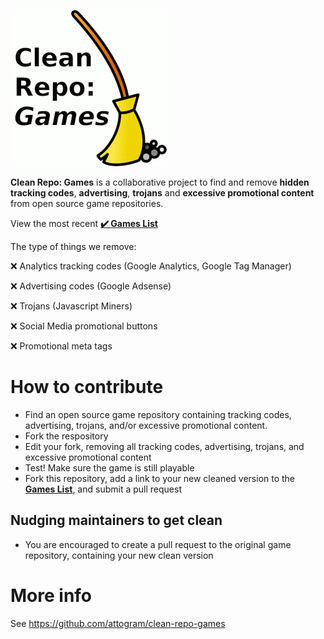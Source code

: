 [![Clean Repo: Games](https://raw.githubusercontent.com/attogram/clean-repo-games/master/clean-repo-games.png)](https://attogram.github.io/clean-repo-games/)

**Clean Repo: Games** is a collaborative project to find and remove 
**hidden tracking codes**, **advertising**, **trojans** and **excessive promotional content** from open source game repositories.

View the most recent **[✔️ Games List](https://github.com/attogram/clean-repo-games/blob/master/clean-repo-games.md)**

The type of things we remove:

❌ Analytics tracking codes (Google Analytics, Google Tag Manager)

❌ Advertising codes (Google Adsense)

❌ Trojans (Javascript Miners)

❌ Social Media promotional buttons

❌ Promotional meta tags

# How to contribute

* Find an open source game repository containing tracking codes, advertising, trojans, and/or excessive promotional content.
* Fork the respository
* Edit your fork, removing all tracking codes, advertising, trojans, and excessive promotional content
* Test! Make sure the game is still playable
* Fork this repository, add a link to your new cleaned version to the **[Games List](https://github.com/attogram/clean-repo-games/blob/master/clean-repo-games.md)**, and submit a pull request

## Nudging maintainers to get clean

* You are encouraged to create a pull request to the original game repository, containing your new clean version

# More info

See <https://github.com/attogram/clean-repo-games>
